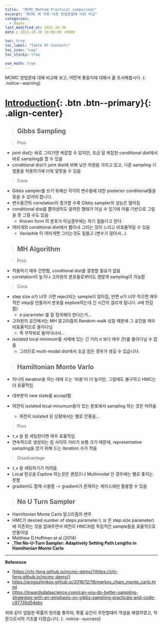 ```yaml
---
title:  "MCMC Method Practical comparison"
excerpt: "MCMC 에 대한 다른 방법론들에 대한 비교"
categories:
  - Bayes
last_modified_at: 2021-10-30
date : 2021-10-30 10:00:00 +0900

toc: true
toc_label: "Table Of Contents"
toc_icon: "cog"
toc_sticky: true

use_math: true
---
```


 MCMC 방법론에 대해 비교해 보고, 어떤게 좋을지에 대해서 좀 조사해봅시다.
{: .notice--warning}

# [Introduction](#link){: .btn .btn--primary}{: .align-center}

> ## Gibbs Sampling 

> Pros

- joint dist는 바로 그리기엔 복잡할 수 있지만, 조금 덜 복잡한 conditional dist에서 바로 sampling을 할 수 있음
- conditional dist가 joint dist에 비해 낮은 차원을 가지고 있고, 다른 sampling 기법들을 적용하기에 더욱 알맞을 수 있음

> Cons

- Gibbs sampler를 쓰기 위해선 각각의 변수들에 대한 posterior conditional들을 찾을 수 있어야 합니다.
- 변수들간의 correlation이 증가할 수록 Gibbs sampler의 성능은 떨어짐
- conditional dist를 뽑아냈어도 알려진 형태가 아닐 수 있기에 이를 기반으로 그림을 못 그릴 수도 있음
  - Known form 의 분포가 아닐경우에는 하기 힘들다고 한다.
- 여러개의 conditional dist에서 뽑아내 그리는 것이 느리고 비효율적일 수 있음
  - Variavble 이 여러개면 그리는것도 힘들고 (변수가 많아서...)

> ## MH Algorithm

> Pros

- 적용하기 매우 간편함, condtional dist를 결정할 필요가 없음
- correlation이 높거나 고차원의 분포들로부터도 괜찮게 sampling이 가능함

> Cons

- step size $\sigma$가 너무 크면 reject되는 sample이 많아짐, 반면 $\sigma$가 너무 작으면 매우 적은 step을 만들어서 분포를 explore하는데 긴 시간이 걸리게 됩니다. $\sigma$에 민감함)
  - $\sigma$ parameter 를 잘 정의해야 한다는거...
- 고차원의 공간에서는 MH 알고리즘의 Random-walk 성질 때문에 그 공간을 매우 비효율적으로 돌아다님
  - 즉 무작위로 돌아다녀서... 
- isolated local minimum들 사에에 있는 긴 거리 $\sigma$ 보다 매우 큰)를 돌아다닐 수 없음 
  - 그러므로 multi-modal dist에서 조금 힘든 경우가 생길 수 있습니다.

> ## Hamiltonian Monte Varlo

- 하나의 iteration을 하는 데에 드는 '비용'이 더 높지만, 그럼에도 불구하고 HMC는 더 효율적임

- 대부분의 new state를 accept함 
- 여전히 isolated local minumum들이 있는 분포에서 sampling 하는 것은 어려움
  - 여전히 isolated 된 상황에서는 별로 안좋음...

> Pros

- $\tau, \epsilon$ 을 잘 세팅한다면 매우 효율적임 
- 연속적으로 생성되는 점 사이의 거리가 보통 크기 때문에, representative sampling을 얻기 위해 드는 iteration 수가 적음

> Disadvantage 

- $\tau, \epsilon$ 을 세팅하기가 어려움 
- Local 한곳을 Explore 하는것은 괜찮으나 Multimodal 인 경우에는 별로 좋지는 못함
- gradient도 함께 사용함 -> gradient가 존재하는 케이스에만 활용할 수 있음

> ## No U Turn Sampler

- Hamiltonian Monte Carlo 알고리즘의 변주
- HMC가 desired number of steps parameter L ($\epsilon$ 은 step size parameter) 에 의존하는 것을 없애주면서 여전히 HMC처럼 독립적인 sample들을 효율적으로 만들어냄
- Matthew D.Hoffman et al.(2014) 
- ,**The No-U-Turn Sampler: Adaptively Setting Path Lengths in Hamiltonian Monte Carlo**

---

**Reference**

- [https://chi-feng.github.io/mcmc-demo/](https://chi-feng.github.io/mcmc-demo/)
- <https://arogozhnikov.github.io/2016/12/19/markov_chain_monte_carlo.html>
- <https://towardsdatascience.com/can-you-do-better-sampling-strategies-with-an-emphasis-on-gibbs-sampling-practicals-and-code-c97730d54ebc>

위와 같이 엄밀한 확률의 정의를 통하여, 확률 공간이 무한할떄의 역설을 해결하였고, 학문으로서의 기초를 다졌습니다.
{: .notice--success}

